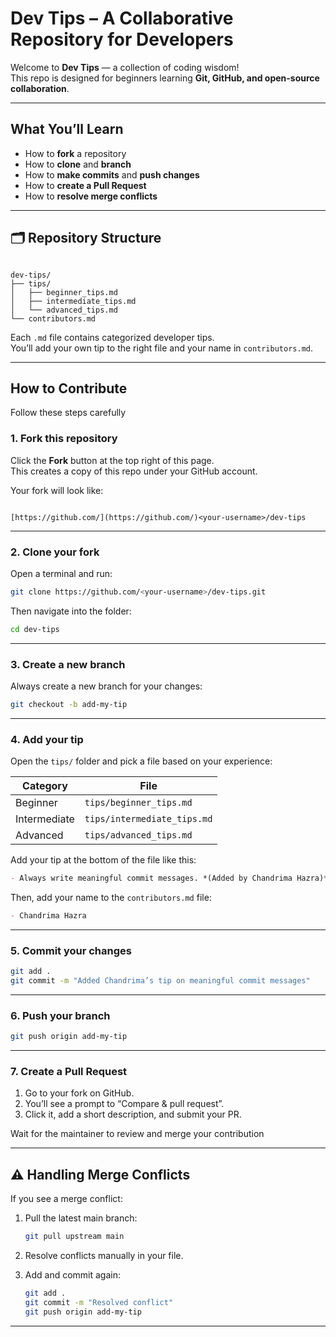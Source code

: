 # Dev Tips – A Collaborative Repository for Developers

Welcome to **Dev Tips** — a collection of coding wisdom!  
This repo is designed for beginners learning **Git, GitHub, and open-source collaboration**.  

---

## What You’ll Learn
- How to **fork** a repository
- How to **clone** and **branch**
- How to **make commits** and **push changes**
- How to **create a Pull Request**
- How to **resolve merge conflicts**

---

## 🗂️ Repository Structure

```

dev-tips/
├── tips/
│   ├── beginner_tips.md
│   ├── intermediate_tips.md
│   └── advanced_tips.md
└── contributors.md

```

Each `.md` file contains categorized developer tips.  
You’ll add your own tip to the right file and your name in `contributors.md`.

---

## How to Contribute

Follow these steps carefully

### 1. Fork this repository
Click the **Fork** button at the top right of this page.  
This creates a copy of this repo under your GitHub account.

Your fork will look like:
```

[https://github.com/](https://github.com/)<your-username>/dev-tips

````

---

### 2. Clone your fork
Open a terminal and run:
```bash
git clone https://github.com/<your-username>/dev-tips.git
````

Then navigate into the folder:

```bash
cd dev-tips
```

---

### 3. Create a new branch

Always create a new branch for your changes:

```bash
git checkout -b add-my-tip
```

---

### 4. Add your tip

Open the `tips/` folder and pick a file based on your experience:

| Category     | File                        |
| ------------ | --------------------------- |
| Beginner     | `tips/beginner_tips.md`     |
| Intermediate | `tips/intermediate_tips.md` |
| Advanced     | `tips/advanced_tips.md`     |

Add your tip at the bottom of the file like this:

```markdown
- Always write meaningful commit messages. *(Added by Chandrima Hazra)*
```

Then, add your name to the `contributors.md` file:

```markdown
- Chandrima Hazra
```

---

### 5. Commit your changes

```bash
git add .
git commit -m "Added Chandrima’s tip on meaningful commit messages"
```

---

### 6. Push your branch

```bash
git push origin add-my-tip
```

---

### 7. Create a Pull Request

1. Go to your fork on GitHub.
2. You’ll see a prompt to “Compare & pull request”.
3. Click it, add a short description, and submit your PR.

Wait for the maintainer to review and merge your contribution

---

## ⚠️ Handling Merge Conflicts

If you see a merge conflict:

1. Pull the latest main branch:

   ```bash
   git pull upstream main
   ```
2. Resolve conflicts manually in your file.
3. Add and commit again:

   ```bash
   git add .
   git commit -m "Resolved conflict"
   git push origin add-my-tip
   ```

---
